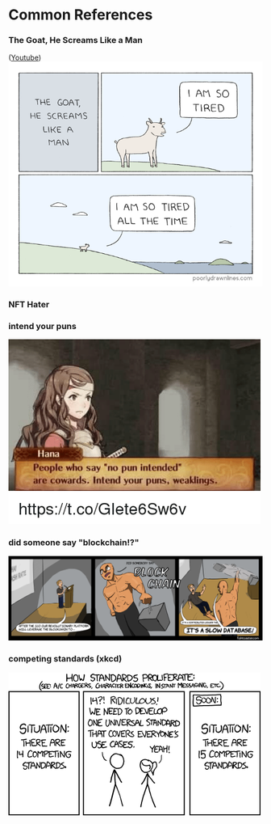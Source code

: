 # Common References

### The Goat, He Screams Like a Man

([Youtube](https://www.youtube.com/watch?v=q3wQj-xAJ9s))
![](/assets/images/goat.png)

### NFT Hater

### intend your puns

![](/assets/images/intend_your_puns.png)

### did someone say "blockchain!?"

![](/assets/images/blockchain.png)

### competing standards (xkcd)

![](/assets/images/standards.png)
